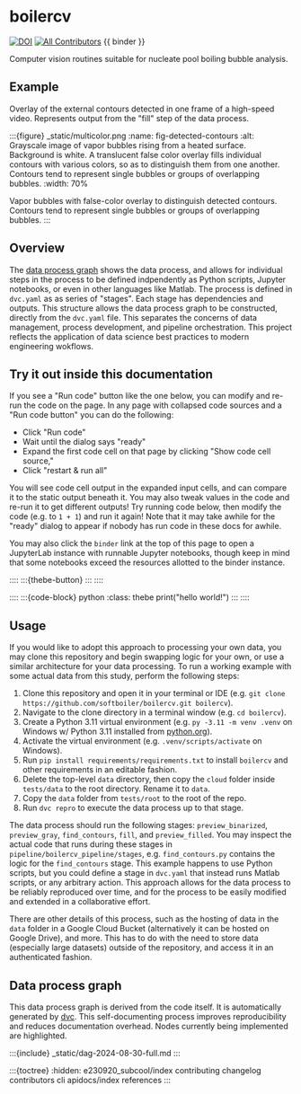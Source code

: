 # boilercv

[![DOI](https://zenodo.org/badge/503551174.svg)](https://zenodo.org/badge/latestdoi/503551174) [![All Contributors](https://img.shields.io/github/all-contributors/softboiler/boilercv?color=ee8449&style=flat-square)](contributors) {{ binder }}

Computer vision routines suitable for nucleate pool boiling bubble analysis.

## Example

Overlay of the external contours detected in one frame of a high-speed video. Represents output from the "fill" step of the data process.

:::{figure} _static/multicolor.png
:name: fig-detected-contours
:alt: Grayscale image of vapor bubbles rising from a heated surface. Background is white. A translucent false color overlay fills individual contours with various colors, so as to distinguish them from one another. Contours tend to represent single bubbles or groups of overlapping bubbles.
:width: 70%

Vapor bubbles with false-color overlay to distinguish detected contours. Contours tend to represent single bubbles or groups of overlapping bubbles.
:::

## Overview

The [data process graph](#data-process-graph) shows the data process, and allows for individual steps in the process to be defined indpendently as Python scripts, Jupyter notebooks, or even in other languages like Matlab. The process is defined in `dvc.yaml` as as series of "stages". Each stage has dependencies and outputs. This structure allows the data process graph to be constructed, directly from the `dvc.yaml` file. This separates the concerns of data management, process development, and pipeline orchestration. This project reflects the application of data science best practices to modern engineering wokflows.

## Try it out inside this documentation

If you see a "Run code" button like the one below, you can modify and re-run the code on the page. In any page with collapsed code sources and a "Run code button" you can do the following:

- Click "Run code"
- Wait until the dialog says "ready"
- Expand the first code cell on that page by clicking "Show code cell source,"
- Click "restart & run all"

You will see code cell output in the expanded input cells, and can compare it to the static output beneath it. You may also tweak values in the code and re-run it to get different outputs! Try running code below, then modify the code (e.g. to `1 + 1`) and run it again! Note that it may take awhile for the "ready" dialog to appear if nobody has run code in these docs for awhile.

You may also click the `binder` link at the top of this page to open a JupyterLab instance with runnable Jupyter notebooks, though keep in mind that some notebooks exceed the resources allotted to the binder instance.

::::
:::{thebe-button}
:::
::::

::::
:::{code-block} python
:class: thebe
print("hello world!")
:::
::::

## Usage

If you would like to adopt this approach to processing your own data, you may clone this repository and begin swapping logic for your own, or use a similar architecture for your data processing. To run a working example with some actual data from this study, perform the following steps:

1. Clone this repository and open it in your terminal or IDE (e.g. `git clone https://github.com/softboiler/boilercv.git boilercv`).
2. Navigate to the clone directory in a terminal window (e.g. `cd boilercv`).
3. Create a Python 3.11 virtual environment (e.g. `py -3.11 -m venv .venv` on Windows w/ Python 3.11 installed from [python.org](https://www.python.org/)).
4. Activate the virtual environment (e.g. `.venv/scripts/activate` on Windows).
5. Run `pip install requirements/requirements.txt` to install `boilercv` and other requirements in an editable fashion.
6. Delete the top-level `data` directory, then copy the `cloud` folder inside `tests/data` to the root directory. Rename it to `data`.
7. Copy the `data` folder from `tests/root` to the root of the repo.
8. Run `dvc repro` to execute the data process up to that stage.

The data process should run the following stages: `preview_binarized`, `preview_gray`, `find_contours`, `fill`, and `preview_filled`. You may inspect the actual code that runs during these stages in `pipeline/boilercv_pipeline/stages`, e.g. `find_contours.py` contains the logic for the `find_contours` stage. This example happens to use Python scripts, but you could define a stage in `dvc.yaml` that instead runs Matlab scripts, or any arbitrary action. This approach allows for the data process to be reliably reproduced over time, and for the process to be easily modified and extended in a collaborative effort.

There are other details of this process, such as the hosting of data in the `data` folder in a Google Cloud Bucket (alternatively it can be hosted on Google Drive), and more. This has to do with the need to store data (especially large datasets) outside of the repository, and access it in an authenticated fashion.

## Data process graph

This data process graph is derived from the code itself. It is automatically generated by [dvc](https://dvc.org/). This self-documenting process improves reproducibility and reduces documentation overhead. Nodes currently being implemented are highlighted.

:::{include} _static/dag-2024-08-30-full.md
:::

:::{toctree}
:hidden:
e230920_subcool/index
contributing
changelog
contributors
cli
apidocs/index
references
:::
